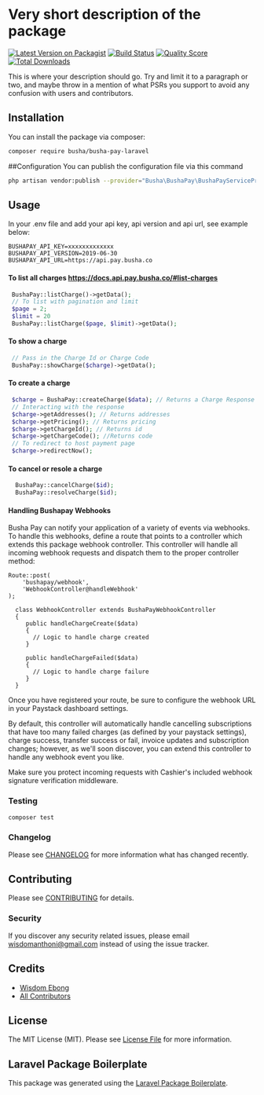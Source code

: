# Very short description of the package

[![Latest Version on Packagist](https://img.shields.io/packagist/v/busha/busha-pay-laravel.svg?style=flat-square)](https://packagist.org/packages/busha/busha-pay-laravel)
[![Build Status](https://img.shields.io/travis/busha/busha-pay-laravel/master.svg?style=flat-square)](https://travis-ci.org/bushaHQ/busha-pay-laravel)
[![Quality Score](https://img.shields.io/scrutinizer/g/busha/busha-pay-laravel.svg?style=flat-square)](https://scrutinizer-ci.com/g/busha/busha-pay-laravel)
[![Total Downloads](https://img.shields.io/packagist/dt/busha/busha-pay-laravel.svg?style=flat-square)](https://packagist.org/packages/busha/busha-pay-laravel)

This is where your description should go. Try and limit it to a paragraph or two, and maybe throw in a mention of what PSRs you support to avoid any confusion with users and contributors.

## Installation

You can install the package via composer:

```bash
composer require busha/busha-pay-laravel
```

##Configuration
You can publish the configuration file via this command

```bash
php artisan vendor:publish --provider="Busha\BushaPay\BushaPayServiceProvider"
```

## Usage
In your .env file and add your api key, api version and api url, see example below:

```env
BUSHAPAY_API_KEY=xxxxxxxxxxxxx
BUSHAPAY_API_VERSION=2019-06-30
BUSHAPAY_API_URL=https://api.pay.busha.co
```

#### To list all charges https://docs.api.pay.busha.co/#list-charges
```php
 BushaPay::listCharge()->getData();
 // To list with pagination and limit
 $page = 2;
 $limit = 20
 BushaPay::listCharge($page, $limit)->getData();
```

#### To show a charge
```php
 // Pass in the Charge Id or Charge Code
 BushaPay::showCharge($charge)->getData();
```

#### To create a charge
```php
 $charge = BushaPay::createCharge($data); // Returns a Charge Response
 // Interacting with the response
 $charge->getAddresses(); // Returns addresses
 $charge->getPricing(); // Returns pricing
 $charge->getChargeId(); // Returns id
 $charge->getChargeCode(); //Returns code
 // To redirect to host payment page
 $charge->redirectNow();
```

#### To cancel or resole a charge
```php
  BushaPay::cancelCharge($id);
  BushaPay::resolveCharge($id); 
```

#### Handling Bushapay Webhooks
Busha Pay can notify your application of a variety of events via webhooks. To handle this webhooks, define a route that points to a controller which extends this package webhook controller. This controller will handle all incoming webhook requests and dispatch them to the proper controller method:

```
Route::post(
    'bushapay/webhook',
    'WebhookController@handleWebhook'
);
```

```
  class WebhookController extends BushaPayWebhookController
  {
     public handleChargeCreate($data)
     {
       // Logic to handle charge created
     }

     public handleChargeFailed($data)
     {
       // Logic to handle charge failure
     }
  }
```
Once you have registered your route, be sure to configure the webhook URL in your Paystack dashboard settings.

By default, this controller will automatically handle cancelling subscriptions that have too many failed charges (as defined by your paystack settings), charge success, transfer success or fail, invoice updates and subscription changes; however, as we'll soon discover, you can extend this controller to handle any webhook event you like.

Make sure you protect incoming requests with Cashier's included webhook signature verification middleware.

### Testing

``` bash
composer test
```

### Changelog

Please see [CHANGELOG](CHANGELOG.md) for more information what has changed recently.

## Contributing

Please see [CONTRIBUTING](CONTRIBUTING.md) for details.

### Security

If you discover any security related issues, please email wisdomanthoni@gmail.com instead of using the issue tracker.

## Credits

- [Wisdom Ebong](https://github.com/webong)
- [All Contributors](../../contributors)

## License

The MIT License (MIT). Please see [License File](LICENSE.md) for more information.

## Laravel Package Boilerplate

This package was generated using the [Laravel Package Boilerplate](https://laravelpackageboilerplate.com).